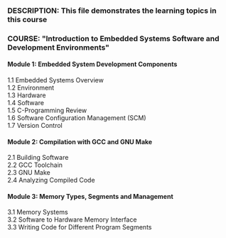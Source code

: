 ### DESCRIPTION: This file demonstrates the learning topics in this course

### COURSE: "Introduction to Embedded Systems Software and Development Environments"

#### Module 1: Embedded System Development Components
1.1 Embedded Systems Overview\
1.2 Environment\
1.3 Hardware\
1.4 Software\
1.5 C-Programming Review\
1.6 Software Configuration Management (SCM)\
1.7 Version Control
				
#### Module 2: Compilation with GCC and GNU Make
2.1 Building Software\
2.2 GCC Toolchain\
2.3 GNU Make\
2.4 Analyzing Compiled Code
				
#### Module 3: Memory Types, Segments and Management
3.1 Memory Systems\
3.2 Software to Hardware Memory Interface\
3.3 Writing Code for Different Program Segments
